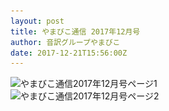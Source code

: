 ```yaml
---
layout: post
title: やまびこ通信 2017年12月号
author: 音訳グループやまびこ
date: 2017-12-21T15:56:00Z
---
```

<script type="text/javascript">
//<![CDATA[
$(document).ready(function(){

	new jPlayerPlaylist({
		jPlayer: "#jquery_jplayer_1",
		cssSelectorAncestor: "#jp_container_1"
	}, [
		{
			title:"やまびこ通信2017年12月号",
			mp3:"./media/tusin201712/sound0001.mp3",
			oga:"./media/tusin201712/sound0001.ogg"
		},
		{
			title:"〈11月活動報告〉",
			mp3:"./media/tusin201712/sound0002.mp3",
			oga:"./media/tusin201712/sound0002.ogg"
		},
		{
			title:"〈１2月活動予定〉",
			mp3:"./media/tusin201712/sound0003.mp3",
			oga:"./media/tusin201712/sound0003.ogg"
		},
		{
			title:"〈録音図書(デイジー版CD)作成〉",
			mp3:"./media/tusin201712/sound0004.mp3",
			oga:"./media/tusin201712/sound0004.ogg"
		},
		{
			title:"〈対面音訳〉",
			mp3:"./media/tusin201712/sound0005.mp3",
			oga:"./media/tusin201712/sound0005.ogg"
		},
		{
			title:"新入会員から",
			mp3:"./media/tusin201712/sound0006.mp3",
			oga:"./media/tusin201712/sound0006.ogg"
		},
		{
			title:"〈十条台句会〉会員の方の俳句をお楽しみください。",
			mp3:"./media/tusin201712/sound0007.mp3",
			oga:"./media/tusin201712/sound0007.ogg"
		},
		{
			title:"Let's try!!",
			mp3:"./media/tusin201712/sound0008.mp3",
			oga:"./media/tusin201712/sound0008.ogg"
		},
		{
			title:"以上でやまびこ通信2017年12月号を終わります。",
			mp3:"./media/tusin201712/sound0009.mp3",
			oga:"./media/tusin201712/sound0009.ogg"
		}
	], {
		playlistOptions: {
 		   autoPlay: true
    		},
		swfPath: "./jPlayer-2.9.2/dist/jplayer",
		supplied: "oga, mp3",
		wmode: "window",
		useStateClassSkin: true,
		autoBlur: false,
		smoothPlayBar: true,
		keyEnabled: true
	});
});
//]]>
</script>
<div>
<img src="media/tusin201712-1.png" alt="やまびこ通信2017年12月号ページ1" srcset="media/tusin201712-1.svg" />
</div>
<div>
<img src="media/tusin201712-2.png" alt="やまびこ通信2017年12月号ページ2" srcset="media/tusin201712-2.svg" />
</div>

